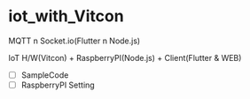 # iot_with_Vitcon
MQTT n Socket.io(Flutter n Node.js)

IoT H/W(Vitcon) + RaspberryPI(Node.js) + Client(Flutter & WEB)

- [ ] SampleCode
- [ ] RaspberryPI Setting
